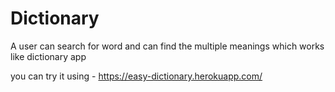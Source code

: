 # Dictionary
A user can search for word and can find the multiple meanings which works like dictionary app

you can try it using - https://easy-dictionary.herokuapp.com/
